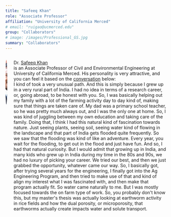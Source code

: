 ```yaml
---
title: "Safeeq Khan"
role: "Associate Professor"
affiliation: "University of California Merced"
# email: "ruigao@ucmerced.edu"
group: "Collaborators"
# image: /images/Professional_GS.jpg
summary: "Collaborators"
---
```


<div style="display: flex; align-items: flex-start; gap: 20px; margin-bottom: 20px;">

  <img src="/images/safeeq-khan.jpg" alt="Safeeq Khan"
       style="width: 140px; height: 140px; object-fit: cover; border-radius: 50%; flex-shrink: 0;">

  <div>
    <p>Dr. <a href="https://ecohydrology.ucmerced.edu/" target="_blank">Safeeq Khan</a><br>is an Associate Professor of Civil and Environmental Engineering at University of California Merced. His personality is very attractive, and you can feel it based on the <a href="https://www.watertalkpodcast.com/episodes/episode-53" target="_blank">conversation</a> below:<br>I kind of took a very unusual path. And this is simply because I grew up in a very rural part of India. I had no idea in terms of a research career, or, going abroad, to be honest with you. So, I was basically helping out my family with a lot of the farming activity day to day kind of, making sure that things are taken care of. My dad was a primary school teacher, so he was pretty much always out, and I was the only one at home. So, I was kind of juggling between my own education and taking care of the family. Doing that, I think I had this natural kind of fascination towards nature. Just seeing plants, seeing soil, seeing water kind of flowing in the landscape and that part of India gets flooded quite frequently. So we saw that the flooding was kind of like an adventure. Every year, you wait for the flooding, to get out in the flood and just have fun. And so, I had that natural curiosity. But I would admit that growing up in India, and many kids who grew up in India during my time in the 80s and 90s, we had no luxury of picking your career. We tried our best, and then we just grabbed the opportunity, whatever came our way. So, I basically got,  after trying several years for the engineering, I finally got into the Ag Engineering Program, and then tried to make use of that and kind of align my interest what I was fascinated with, and then make that program actually fit. So water came naturally to me. But I was mostly focused towards the on farm type of work. So, you probably don't know this, but my master's thesis was actually looking at earthworm activity in rice fields and how the dual porosity, or microporosity, that earthworms actually create impacts water and solute transport.</p>
  </div>

</div>